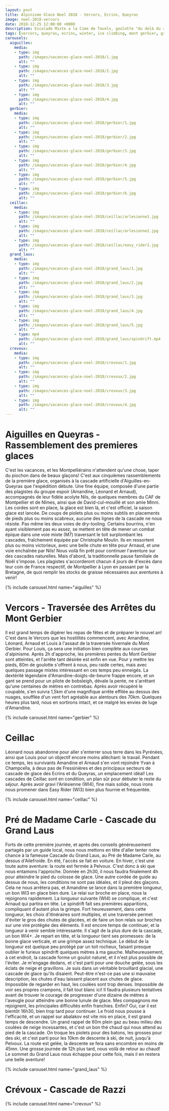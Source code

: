 ```yaml
---
layout: post
title: Alpinisme Glace Noel 2018 - Vercors, Ecrins, Queyras 
image: noel-2018-vercors 
date: 2018-12-25 12:00:00 +0000
description: Escalade Mixte a la Cime de Tavels, goulotte "Au delà du rêve" # Add post description (optional)
tags: [vercors, queyras, ecrins, winter, ice climbing, mont gerbier, grand laus, ceillac, france]
carousels:
  aiguilles:
    media:
    - type: img 
      path: /images/vacances-glace-noel-2018/1.jpg
      alt: ""
    - type: img 
      path: /images/vacances-glace-noel-2018/2.jpg
      alt: ""
    - type: img 
      path: /images/vacances-glace-noel-2018/3.jpg
      alt: ""
    - type: img 
      path: /images/vacances-glace-noel-2018/4.jpg
      alt: ""
  gerbier:
    media:
    - type: img 
      path: /images/vacances-glace-noel-2018/gerbier/1.jpg
      alt: ""
    - type: img 
      path: /images/vacances-glace-noel-2018/gerbier/2.jpg
      alt: ""
    - type: img 
      path: /images/vacances-glace-noel-2018/gerbier/3.jpg
      alt: ""
    - type: img 
      path: /images/vacances-glace-noel-2018/gerbier/4.jpg
      alt: ""
    - type: img 
      path: /images/vacances-glace-noel-2018/gerbier/5.jpg
      alt: ""
    - type: img 
      path: /images/vacances-glace-noel-2018/gerbier/6.jpg
      alt: ""
  ceillac:
    media:
    - type: img 
      path: /images/vacances-glace-noel-2018/ceillac/arlesienne1.jpg
      alt: ""
    - type: img 
      path: /images/vacances-glace-noel-2018/ceillac/arlesienne2.jpg
      alt: ""
    - type: img 
      path: /images/vacances-glace-noel-2018/ceillac/easy_rider1.jpg
      alt: ""
  grand_laus:
    media:
    - type: img 
      path: /images/vacances-glace-noel-2018/grand_laus/1.jpg
      alt: ""
    - type: img 
      path: /images/vacances-glace-noel-2018/grand_laus/2.jpg
      alt: ""
    - type: img 
      path: /images/vacances-glace-noel-2018/grand_laus/3.jpg
      alt: ""
    - type: img 
      path: /images/vacances-glace-noel-2018/grand_laus/4.jpg
      alt: ""
    - type: img 
      path: /images/vacances-glace-noel-2018/grand_laus/5.jpg
      alt: ""
    - type: mp4
      path: /images/vacances-glace-noel-2018/grand_laus/spindrift.mp4
      alt: ""
  crevoux:
    media:
    - type: img 
      path: /images/vacances-glace-noel-2018/crevoux/1.jpg
      alt: ""
    - type: img 
      path: /images/vacances-glace-noel-2018/crevoux/2.jpg
      alt: ""
    - type: img 
      path: /images/vacances-glace-noel-2018/crevoux/3.jpg
      alt: ""
    - type: img 
      path: /images/vacances-glace-noel-2018/crevoux/4.jpg
      alt: ""
---
```


# Aiguilles en Queyras - Rassemblement des premieres glaces 

C'est les vacances, et les Montpelliérains n'attendent qu'une chose, taper du piochon dans de beaux glaçons! C'est aux cinquièmes rassemblements de la première glace, organisés à la cascade artificielle d'Aiguilles-en-Queyras que l'expédition débute.  Une fine équipe, composée d'une partie des plagistes du groupe espoir (Amandine, Léonard et Arnaud), accompagnés de leur fidèle acolyte Nils, de quelques membres du CAF de Montpellier et de Nîmes, ainsi que de David-cul-mouillé et son amie Minni. Les cordes sont en place, la glace est bien là, et c'est officiel, la saison glace est lancée. De coups de piolets plus ou moins subtils en placements de pieds plus ou moins scabreux, aucune des lignes de la cascade ne nous résiste. Pas même les deux voies de dry-tooling. Certains bourrins, n'en ayant visiblement pas eu assez, se mettent en tête de mener un combat épique dans une voie mixte (M7) traversant le toit surplombant les cascades, fraîchement équipée par Christophe Moulin. Ils en ressortent plus ou moins victorieux, avec une belle chute en tête pour Arnaud, et une voie enchaînée par Nils! Nous voilà fin prêt pour continuer l'aventure sur des cascades naturelles. Mais d'abord, la traditionnelle pause familiale de Noël s'impose. Les plagistes s'accorderont chacun 4 jours de d'excès dans leur coin de France respectif, de Montpellier à Lyon en passant par la Bretagne, de quoi remplir les stocks de graisse nécessaires aux aventures à venir!

{% include carousel.html name="aiguilles" %}

# Vercors - Traversée des Arrêtes du Mont Gerbier

Il est grand temps de digérer les repas de fêtes et de préparer le nouvel an! C'est dans le Vercors que les hostilités commencent, avec Amandine, Léonard, Arnaud et Louis à l'assaut de la traversée hivernale du Mont Gerbier. Pour Louis, ça sera une initiation bien complète aux courses d'alpinisme. Après 2h d'approche, les premières pentes du Mont Gerbier sont atteintes, et l'arrête tant désirée est enfin en vue.  Pour y mettre les pieds, 80m de goulotte s'offrent à nous, peu raide certes, mais avec quelques passage mixtes intéressant en ces temps peu enneigés. La dextérité légendaire d'Amandine-doigts-de-beurre frappe encore, et un gant se prend pour un pilote de bobsleigh, dévale la pente, ne s'arrêtant qu'une centaines de mètres en contrebas. Après avoir récupéré le coupable, s'en suivra 1,5km d'une magnifique arrête effilée au dessus des nuages, soufflée d'un vent fort agréable aux alentours des 70km. Quelques heures plus tard, nous en sortirons intact, et ce malgré les envies de luge d'Amandine.

{% include carousel.html name="gerbier" %}

# Ceillac

Léonard nous abandonne pour aller s'enterrer sous terre dans les Pyrénées, ainsi que Louis pour un objectif encore moins alléchant: le travail. Pendant ce temps, les survivants Amandine et Arnaud s'en vont rejoindre Yvan à Champcella, à deux pas de Fressinières et des principaux secteurs de cascade de glace des Ecrins et du Queyras, un emplacement idéal! Les cascades de Ceillac sont en condition, un plan sûr pour débuter le reste du séjour. Après avoir gravi l'Arlésienne (WI4), fine mais solide, nous irons nous promener dans Easy Rider (WI3) bien plus fournie et fréquentée.

{% include carousel.html name="ceillac" %}

# Pré de Madame Carle - Cascade du Grand Laus

Forts de cette première journée, et après des conseils généreusement partagés par un guide local, nous nous mettons en tête d'aller tenter notre chance à la fameuse Cascade du Grand Laus, au Pré de Madame Carle, au dessus d'Ailefroide. En été, l'accès se fait en voiture. En hiver, c'est une toute autre aventure: la route est fermée à Pelvoux. C'est donc à ski que nous entamons l'approche. Donnée en 2h30, il nous faudra finalement 4h pour atteindre le pied du colosse de glace. Une autre cordée de guide au dessus de nous, les conditions ne sont pas idéales, et il pleut des glaçons. Cela ne nous arrêtera pas, et Amandine se lance dans la première longueur, un bon WI3 en glace bien dure. Le relai sur broche en place, nous la rejoignons rapidement. La longueur suivante (WI4) se complique, et c'est Arnaud qui partira en tête. Le spindrift fait ses premières apparitions, compliquant d'autant plus la grimpe. Fort heureusement, dans cette longueur, les choix d'itinéraires sont multiples, et une traversée permet d'éviter le gros des chutes de glacées, et de faire un bon relais sur broches sur une vire protégée des éléments. Il est encore temps de continuer, et la longueur à venir semble intéressante. Il s'agit de la plus dure de la cascade, un bon WI4+. Je repart en tête, et la longueur tient ses promesses: de la bonne glace verticale, et une grimpe assez technique. Le début de la longueur est quelque peu protégé par un toit rocheux, faisant presque oublier le furieux spindrift quelques mètres à ma gauche. Malheureusement,  à cet endroit, la cascade forme un goulot naturel, et il n'est plus possible de l'éviter. Je m'engage dedans, et c'est parti pour une douche gelée, sous les éclats de neige et gravillons. Je suis dans un véritable brouillard glacial, une cascade de glace qu'ils disaient. Peut-être n'est-ce pas une si mauvaise description, les chutes d'eau laissent placent aux chutes de glace. Impossible de regarder en haut, les coulées sont trop denses. Impossible de voir ses propres crampons, il fait tout blanc ici! Il faudra plusieurs tentatives avant de trouver le courage de progresser d'une dizaine de mètres à l'aveugle pour atteindre une bonne lunule de glace. Mes compagnons me rejoignent, les principales difficultés enfin franchies. Enfin? Oui, car il est bientôt 16h30, bien trop tard pour continuer. Le froid nous pousse à l'efficacité, et un rappel sur abalakov est vite mis en place, il est grand temps de descendre. Un grand rappel de 60m plein gaz au beau milieu des coulées de neige incessantes, et c'est un bon thé chaud qui nous attend au pied de la cascade. On troque les piolets pour des batons, les grosses pour des ski, et c'est parti pour les 10km de descente à ski, de nuit, jusqu'à Pelvoux. La route est gelée, la descente se fera sans encombre en moins de 45mn. Une grosse journée de 12h plus tard, nous voilà de retour au chaud! Le sommet du Grand Laus nous échappe pour cette fois, mais il en restera une belle aventure!

{% include carousel.html name="grand_laus" %}

# Crévoux - Cascade de Razzi

{% include carousel.html name="crevoux" %}
